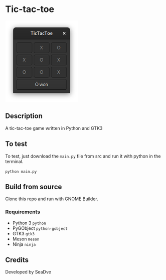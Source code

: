 # Tic-tac-toe
![alt text](https://github.com/SeaDve/tictactoe/blob/main/Screenshot.png?raw=true)


## Description 

A tic-tac-toe game written in Python and GTK3

## To test

To test, just download the `main.py` file from src and run it with python in the terminal.

`python main.py`

## Build from source

Clone this repo and run with GNOME Builder.

### Requirements

- Python 3 `python`
- PyGObject `python-gobject`
- GTK3 `gtk3`
- Meson `meson`
- Ninja `ninja`


## Credits

Developed by SeaDve
